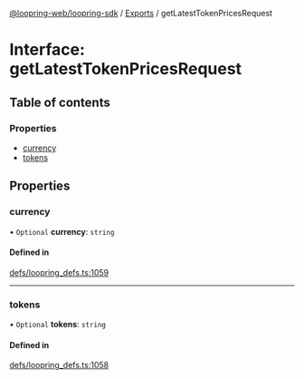 [@loopring-web/loopring-sdk](../README.md) / [Exports](../modules.md) / getLatestTokenPricesRequest

# Interface: getLatestTokenPricesRequest

## Table of contents

### Properties

- [currency](getLatestTokenPricesRequest.md#currency)
- [tokens](getLatestTokenPricesRequest.md#tokens)

## Properties

### currency

• `Optional` **currency**: `string`

#### Defined in

[defs/loopring_defs.ts:1059](https://github.com/Loopring/loopring_sdk/blob/5861d10/src/defs/loopring_defs.ts#L1059)

___

### tokens

• `Optional` **tokens**: `string`

#### Defined in

[defs/loopring_defs.ts:1058](https://github.com/Loopring/loopring_sdk/blob/5861d10/src/defs/loopring_defs.ts#L1058)
